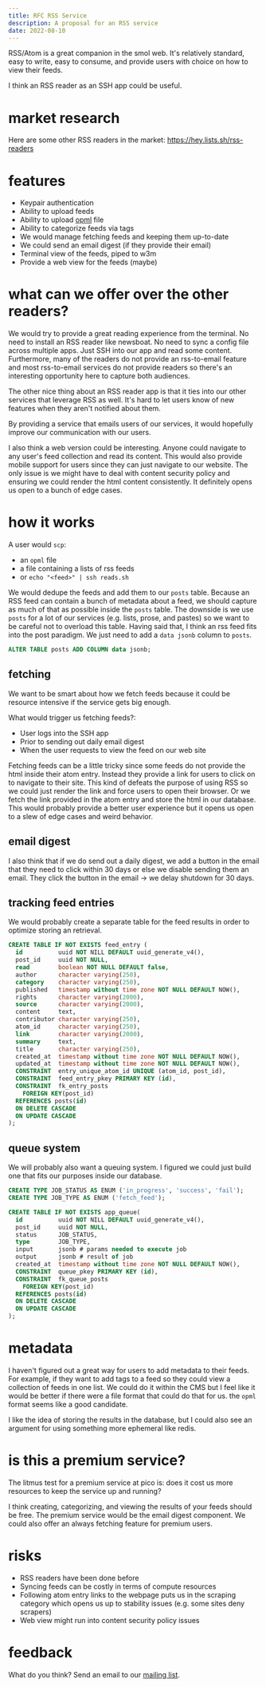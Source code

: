 ```yaml
---
title: RFC RSS Service
description: A proposal for an RSS service
date: 2022-08-10
---
```


RSS/Atom is a great companion in the smol web.  It's relatively standard, easy
to write, easy to consume, and provide users with choice on how to view their
feeds.

I think an RSS reader as an SSH app could be useful.

# market research

Here are some other RSS readers in the market: https://hey.lists.sh/rss-readers

# features

- Keypair authentication
- Ability to upload feeds
- Ability to upload [opml](https://en.wikipedia.org/wiki/OPML) file
- Ability to categorize feeds via tags
- We would manage fetching feeds and keeping them up-to-date 
- We could send an email digest (if they provide their email)
- Terminal view of the feeds, piped to w3m
- Provide a web view for the feeds (maybe)

# what can we offer over the other readers?

We would try to provide a great reading experience from the terminal.  No need
to install an RSS reader like newsboat.  No need to sync a config file across
multiple apps.  Just SSH into our app and read some content.  Furthermore, many
of the readers do not provide an rss-to-email feature and most rss-to-email
services do not provide readers so there's an interesting opportunity here to
capture both audiences.

The other nice thing about an RSS reader app is that it ties into our other
services that leverage RSS as well.  It's hard to let users know of new
features when they aren't notified about them.

By providing a service that emails users of our services, it would hopefully
improve our communication with our users.

I also think a web version could be interesting.  Anyone could navigate to any
user's feed collection and read its content.  This would also provide mobile
support for users since they can just navigate to our website.  The only issue
is we might have to deal with content security policy and ensuring we could
render the html content consistently.  It definitely opens us open to a bunch
of edge cases.

# how it works

A user would `scp`:

- an `opml` file
- a file containing a lists of rss feeds
- or `echo "<feed>" | ssh reads.sh`

We would dedupe the feeds and add them to our `posts` table.  Because an RSS
feed can contain a bunch of metadata about a feed, we should capture as much of
that as possible inside the `posts` table.  The downside is we use `posts` for
a lot of our services (e.g. lists, prose, and pastes) so we want to be careful
not to overload this table.  Having said that, I think an rss feed fits into
the post paradigm.  We just need to add a `data jsonb` column to `posts`.

```sql
ALTER TABLE posts ADD COLUMN data jsonb;
```

## fetching

We want to be smart about how we fetch feeds because it could be resource
intensive if the service gets big enough.

What would trigger us fetching feeds?:

- User logs into the SSH app
- Prior to sending out daily email digest
- When the user requests to view the feed on our web site

Fetching feeds can be a little tricky since some feeds do not provide the html
inside their atom entry.  Instead they provide a link for users to click on to
navigate to their site.  This kind of defeats the purpose of using RSS so we
could just render the link and force users to open their browser.  Or we fetch
the link provided in the atom entry and store the html in our database.  This
would probably provide a better user experience but it opens us open to a slew
of edge cases and weird behavior.

## email digest

I also think that if we do send out a daily digest, we add a button in the
email that they need to click within 30 days or else we disable sending them an
email.  They click the button in the email -> we delay shutdown for 30 days.

## tracking feed entries

We would probably create a separate table for the feed results in order to
optimize storing an retrieval.

```sql
CREATE TABLE IF NOT EXISTS feed_entry (
  id          uuid NOT NILL DEFAULT uuid_generate_v4(),
  post_id     uuid NOT NULL,
  read        boolean NOT NULL DEFAULT false,
  author      character varying(250),
  category    character varying(250),
  published   timestamp without time zone NOT NULL DEFAULT NOW(),
  rights      character varying(2000),
  source      character varying(2000),
  content     text,
  contributor character varying(250),
  atom_id     character varying(250),
  link        character varying(2000),
  summary     text,
  title       character varying(250),
  created_at  timestamp without time zone NOT NULL DEFAULT NOW(),
  updated_at  timestamp without time zone NOT NULL DEFAULT NOW(),
  CONSTRAINT  entry_unique_atom_id UNIQUE (atom_id, post_id),
  CONSTRAINT  feed_entry_pkey PRIMARY KEY (id),
  CONSTRAINT  fk_entry_posts
    FOREIGN KEY(post_id)
  REFERENCES posts(id)
  ON DELETE CASCADE
  ON UPDATE CASCADE
);
```

## queue system

We will probably also want a queuing system.  I figured we could just build one
that fits our purposes inside our database.

```sql
CREATE TYPE JOB_STATUS AS ENUM ('in_progress', 'success', 'fail');
CREATE TYPE JOB_TYPE AS ENUM ('fetch_feed');

CREATE TABLE IF NOT EXISTS app_queue(
  id          uuid NOT NILL DEFAULT uuid_generate_v4(),
  post_id     uuid NOT NULL,
  status      JOB_STATUS,
  type        JOB_TYPE,
  input       jsonb # params needed to execute job
  output      jsonb # result of job
  created_at  timestamp without time zone NOT NULL DEFAULT NOW(),
  CONSTRAINT  queue_pkey PRIMARY KEY (id),
  CONSTRAINT  fk_queue_posts
    FOREIGN KEY(post_id)
  REFERENCES posts(id)
  ON DELETE CASCADE
  ON UPDATE CASCADE
);
```

# metadata

I haven't figured out a great way for users to add metadata to their feeds.
For example, if they want to add tags to a feed so they could view a collection
of feeds in one list.  We could do it within the CMS but I feel like it would
be better if there were a file format that could do that for us.  the `opml`
format seems like a good candidate.

I like the idea of storing the results in the database, but I could also see an
argument for using something more ephemeral like redis.

# is this a premium service?

The litmus test for a premium service at pico is: does it cost us more
resources to keep the service up and running?

I think creating, categorizing, and viewing the results of your feeds should be
free.  The premium service would be the email digest component.  We could also
offer an always fetching feature for premium users.

# risks

- RSS readers have been done before
- Syncing feeds can be costly in terms of compute resources
- Following atom entry links to the webpage puts us in the scraping category
  which opens us up to stability issues (e.g. some sites deny scrapers)
- Web view might run into content security policy issues

# feedback

What do you think?  Send an email to our [mailing list](mailto:~erock/pico.sh@lists.sr.ht).
